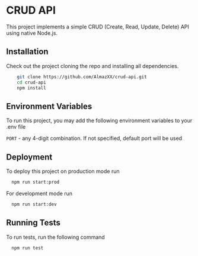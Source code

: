 # CRUD API

This project implements a simple CRUD (Create, Read, Update, Delete) API using native Node.js.

## Installation

Check out the project cloning the repo and installing all dependencies.

```bash
    git clone https://github.com/AlmazXX/crud-api.git
    cd crud-api
    npm install
```

## Environment Variables

To run this project, you may add the following environment variables to your .env file

`PORT` - any 4-digit combination. If not specified, default port will be used

## Deployment

To deploy this project on production mode run

```bash
  npm run start:prod
```

For development mode run

```bash
  npm run start:dev
```

## Running Tests

To run tests, run the following command

```bash
  npm run test
```
